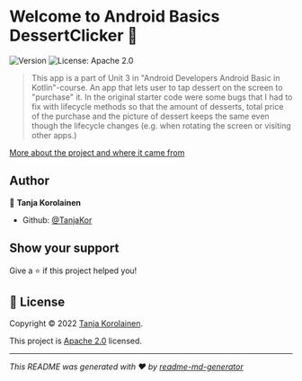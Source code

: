 # Welcome to Android Basics DessertClicker 👋
![Version](https://img.shields.io/badge/version-1.0-blue.svg?cacheSeconds=2592000)
![License: Apache 2.0](https://img.shields.io/badge/License-Apache2.0-yellow.svg)

> This app is a part of Unit 3 in "Android Developers Android Basic in Kotlin"-course. An app that lets user to tap dessert on the screen to "purchase" it. In the original starter code  were some bugs that I had to fix with lifecycle methods so that the amount of desserts, total price of the purchase and the picture of dessert keeps the same even though the lifecycle changes (e.g. when rotating the screen or visiting other apps.)

 [More about the project and where it came from](https://developer.android.com/codelabs/basic-android-kotlin-training-activity-lifecycle?continue=https%3A%2F%2Fdeveloper.android.com%2Fcourses%2Fpathways%2Fandroid-basics-kotlin-unit-3-pathway-1%23codelab-https%3A%2F%2Fdeveloper.android.com%2Fcodelabs%2Fbasic-android-kotlin-training-activity-lifecycle#0)

## Author

👤 **Tanja Korolainen**

* Github: [@TanjaKor](https://github.com/TanjaKor)

## Show your support

Give a ⭐️ if this project helped you!


## 📝 License

Copyright © 2022 [Tanja Korolainen](https://github.com/TanjaKor).

This project is [Apache 2.0](https://github.com/TanjaKor/android-basics-harkat/blob/main/LICENSE)  licensed.

***
_This README was generated with ❤️ by [readme-md-generator](https://github.com/kefranabg/readme-md-generator)_